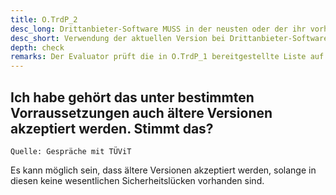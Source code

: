 ```yaml
---
title: O.TrdP_2
desc_long: Drittanbieter-Software MUSS in der neusten oder der ihr vorhergehenden, für die Veröffentlichung vorgesehenen Version verwendet werden.
desc_short: Verwendung der aktuellen Version bei Drittanbieter-Software.
depth: check
remarks: Der Evaluator prüft die in O.TrdP_1 bereitgestellte Liste auf Aktualität der verwendeten Drittanbieter-Software-Versionen. Diese Abwägungen zu den gewählten Versionen werden in der Risikobewertung berücksichtigt.
---
```


## Ich habe gehört das unter bestimmten Vorraussetzungen auch ältere Versionen akzeptiert werden. Stimmt das?

`Quelle: Gespräche mit TÜViT`

Es kann möglich sein, dass ältere Versionen akzeptiert werden, solange in diesen keine wesentlichen Sicherheitslücken vorhanden sind.
